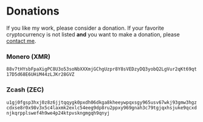 # Donations

If you like my work, please consider a donation.
If your favorite cryptocurrency is not listed **and** you want to make a
donation, please [contact me](https://frankbraun.org#contact).

### Monero (XMR)

`88v7tHYsbFpaXigPC8U3o53soNbXXXmjGChgUzpr8Y8sVEDzyDQ3yobQ2LgVur2qKt69qt17D5d68E6UHiM44zLJKr28GVZ`

### Zcash (ZEC)

`u1gj0fgsp3hxj0z8z6jjtqqygk0pxdh06dkga8kheeywpqxsgy965usv67wkj93gmw3hgzcdxse8r0x98v3x5c4laxmk2exlc54eeg9dp8ru2ppxy969gnah3c79tgjqxhsjuke9qcxdnjkqrpplswef4h9we4p24ktpvskngmgqh9qnyj`
